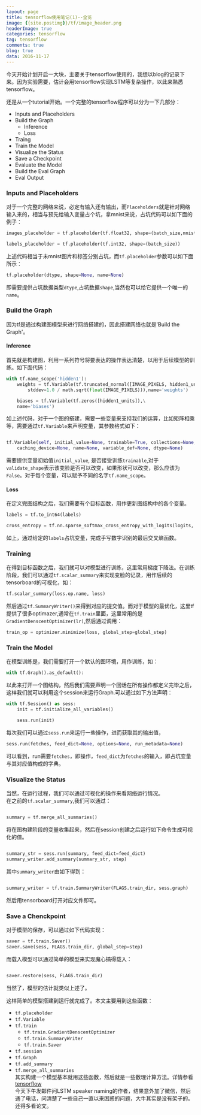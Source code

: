```yaml
---
layout: page
title: tensorflow使用笔记(1)--全览
image: {{site.postimg}}/tf/image_header.png
headerImage: true
categories: tensorflow
tag: tensorflow
comments: true
blog: true
data: 2016-11-17
---  
```


今天开始计划开启一大块，主要关于tensorflow使用的，我想以blog的记录下来。因为实验需要，估计会用tensorflow实现LSTM等复杂操作，以此来熟悉tensorflow。  

还是从一个tutorial开始。一个完整的tensorflow程序可以分为一下几部分：  

* Inputs and Placeholders  
* Build the Graph  
    * Inference  
    * Loss  
* Traing  
* Train the Model  
* Visualize the Status  
* Save a Checkpoint  
* Evaluate the Model  
* Build the Eval Graph  
* Eval Output  

### Inputs and Placeholders  

对于一个完整的网络来说，必定有输入还有输出，而`Placeholders`就是针对网络输入来的，相当与预先给输入变量占个坑，拿mnist来说，占坑代码可以如下面的例子：  

```python
images_placeholder = tf.placeholder(tf.float32, shape=(batch_size,mnist.IMAGE_PIXELS))

labels_placeholder = tf.placeholder(tf.int32, shape=(batch_size))

```  

上述代码相当于未mnist图片和标签分别占坑，而`tf.placeholder`参数可以如下面所示：  

```python
tf.placeholder(dtype, shape=None, name=None)
```  
即需要提供占坑数据类型`dtype`,占坑数据`shape`,当然也可以给它提供一个唯一的`name`。  

### Build the Graph  

因为tf是通过构建图模型来进行网络搭建的，因此搭建网络也就是'Build the Graph'。  

#### Inference  

首先就是构建图，利用一系列符号将要表达的操作表达清楚，以用于后续模型的训练。如下面代码：  

```python
with tf.name_scope('hidden1'):
    weights = tf.Variable(tf.truncated_normal([IMAGE_PIXELS, hidden1_units],\
        stddev=1.0 / math.sqrt(float(IMAGE_PIXELS))),name='weights')

    biases = tf.Variable(tf.zeros([hidden1_units]),\
    name='biases')

```  
如上述代码，对于一个图的搭建，需要一些变量来支持我们的运算，比如矩阵相乘等，需要通过`tf.Variable`来声明变量，其参数格式如下：  

```python  

tf.Variable(self, initial_value=None, trainable=True, collections=None, validate_shape=True,\
    caching_device=None, name=None, variable_def=None, dtype=None)

```  
需要提供变量初始值`initial_value`, 是否接受训练`trainable`,对于`validate_shape`表示该变脸是否可以改变，如果形状可以改变，那么应该为`False`。对于每个变量，可以赋予不同的名字`tf.name_scope`。  

#### Loss  

在定义完图结构之后，我们需要有个目标函数，用作更新图结构中的各个变量。  

```python
labels = tf.to_int64(labels)

cross_entropy = tf.nn.sparse_softmax_cross_entropy_with_logits(logits, labels, name='xentropy')

```  
如上，通过给定的`labels`占坑变量，完成手写数字识别的最后交叉熵函数。  

### Training  

在得到目标函数之后，我们就可以对模型进行训练，这里常用梯度下降法。在训练阶段，我们可以通过`tf.scalar_summary`来实现变脸的记录，用作后续的tensorboard的可视化，如：  

```python
tf.scalar_summary(loss.op.name, loss)
```  
然后通过`tf.SummaryWriter()`来得到对应的提交值。而对于模型的最优化，这里tf提供了很多optimazer,通常在`tf.train`里面，这里常用的是`GradientDenscentOptimizer(lr)`,然后通过调用：  

```python
train_op = optimizer.minimize(loss, global_step=global_step)
```  

### Train the Model  

在模型训练是，我们需要打开一个默认的图环境，用作训练，如：  

```python
with tf.Graph().as_default():
```  
以此来打开一个图结构，然后我们需要声明一个回话在所有操作都定义完毕之后，这样我们就可以利用这个session来运行Graph.可以通过如下方法声明：  

```python
with tf.Session() as sess:
    init = tf.initialize_all_variables()

    sess.run(init)

```
每次我们可以通过`sess.run`来运行一些操作，进而获取其的输出值，  

```python
sess.run(fetches, feed_dict=None, options=None, run_metadata=None)
```  
可以看到，run需要`fetches`，即操作，`feed_dict`为`fetches`的输入，即占坑变量与其对应值构成的字典。  

### Visualize the Status  

当然，在运行过程，我们可以通过可视化的操作来看网络运行情况。  
在之前的`tf.scalar_summary`,我们可以通过：  

```python  

summary = tf.merge_all_summaries()
```   
将在图构建阶段的变量收集起来，然后在session创建之后运行如下命令生成可视化的值。  

```python  

summary_str = sess.run(summary, feed_dict=feed_dict)
summary_writer.add_summary(summary_str, step)
```   
其中`summary_writer`由如下得到：  

```python  

summary_writer = tf.train.SummaryWriter(FLAGS.train_dir, sess.graph)
```  
然后用tensorboard打开对应文件即可。  

### Save a Chenckpoint  

对于模型的保存，可以通过如下代码实现：  

```python  
saver = tf.train.Saver()  
saver.save(sess, FLAGS.train_dir, global_step=step)
```  
而载入模型可以通过简单的模型来实现魔心搞得载入：   

```python

saver.restore(sess, FLAGS.train_dir)
```  
当然了，模型的估计就类似上述了。  

这样简单的模型搭建到运行就完成了。本文主要用到这些函数：  

* `tf.placeholder`  
* `tf.Variable`  
* `tf.train`  
    * `tf.train.GradientDenscentOptimizer`  
    * `tf.train.SummaryWriter`  
    * `tf.train.Saver`  
* `tf.session`  
* `tf.Graph`  
* `tf.add_summary`  
* `tf.merge_all_summaries`  
其实构建一个模型基本就用这些函数，然后就是一些数理计算方法。详情参看[tensorflow](https://www.tensorflow.org/)  
今天下午发邮件问LSTM speaker naming的作者，结果意外加了微信，然后通了电话，问清楚了一些自己一直以来困惑的问题，大牛其实是没有架子的。还得多看论文。
